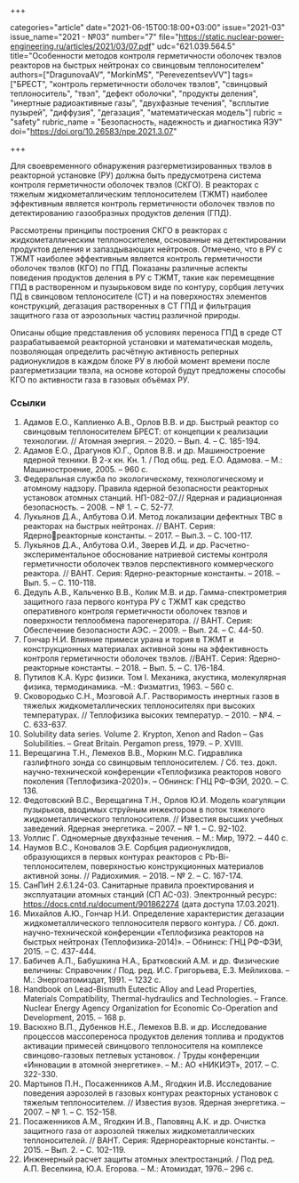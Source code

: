 +++

categories="article"
date="2021-06-15T00:18:00+03:00"
issue="2021-03"
issue_name="2021 - №03"
number="7"
file="https://static.nuclear-power-engineering.ru/articles/2021/03/07.pdf"
udc="621.039.564.5"
title="Особенности методов контроля герметичности оболочек твэлов реакторов на быстрых нейтронах со свинцовым теплоносителем"
authors=["DragunovaAV", "MorkinMS", "PerevezentsevVV"]
tags=["БРЕСТ", "контроль герметичности оболочек твэлов", "свинцовый теплоноситель", "твэл", "дефект оболочки", "продукты деления", "инертные радиоактивные газы", "двухфазные течения", "всплытие пузырей", "диффузия", "дегазация", "математическая модель"]
rubric = "safety"
rubric_name = "Безопасность, надежность и диагностика ЯЭУ"
doi="https://doi.org/10.26583/npe.2021.3.07"

+++

Для своевременного обнаружения разгерметизированных твэлов в реакторной установке (РУ) должна быть предусмотрена система контроля герметичности оболочек твэлов (СКГО). В реакторах с тяжелым жидкометаллическим теплоносителем (ТЖМТ) наиболее эффективным является контроль герметичности оболочек твэлов по детектированию газообразных продуктов деления (ГПД).

Рассмотрены принципы построения СКГО в реакторах с жидкометаллическим теплоносителем, основанные на детектировании продуктов деления и запаздывающих нейтронов. Отмечено, что в РУ с ТЖМТ наиболее эффективным является контроль герметичности оболочек твэлов (КГО) по ГПД. Показаны различные аспекты поведения продуктов деления в РУ с ТЖМТ, такие как перемещение ГПД в растворенном и пузырьковом виде по контуру, сорбция летучих ПД в свинцовом теплоносителе (СТ) и на поверхностях элементов конструкций, дегазация растворенных в СТ ГПД и фильтрация защитного газа от аэрозольных частиц различной природы.

Описаны общие представления об условиях переноса ГПД в среде СТ разрабатываемой реакторной установки и математическая модель, позволяющая определить расчётную активность реперных радионуклидов в каждом блоке РУ в любой момент времени после разгерметизации твэла, на основе которой будут предложены способы КГО по активности газа в газовых объёмах РУ.

### Ссылки

1. Адамов Е.О., Каплиенко А.В., Орлов В.В. и др. Быстрый реактор со свинцовым теплоносителем БРЕСТ: от концепции к реализации технологии. // Атомная энергия. – 2020. – Вып. 4. – С. 185-194.
2. Адамов Е.О., Драгунов Ю.Г., Орлов В.В. и др. Машиностроение ядерной техники. В 2-х кн. Кн. 1. / Под общ. ред. Е.О. Адамова. – М.: Машиностроение, 2005. – 960 с.
3. Федеральная служба по экологическому, технологическому и атомному надзору. Правила ядерной безопасности реакторных установок атомных станций. НП-082-07.// Ядерная и радиационная безопасность. – 2008. – № 1. – С. 52-77.
4. Лукьянов Д.А., Албутова О.И. Метод локализации дефектных ТВС в реакторах на быстрых нейтронах. // ВАНТ. Серия: Ядернореакторные константы. – 2017. – Вып.3. – С. 100-117.
5. Лукьянов Д.А., Албутова О.И., Зверев И.Д. и др. Расчетно-экспериментальное обоснование натриевой системы контроля герметичности оболочек твэлов перспективного коммерческого реактора. // ВАНТ. Серия: Ядерно-реакторные константы. – 2018. – Вып. 5. – С. 110-118.
6. Дедуль А.В., Кальченко В.В., Колик М.В. и др. Гамма-спектрометрия защитного газа первого контура РУ с ТЖМТ как средство оперативного контроля герметичности оболочек твэлов и поверхности теплообмена парогенератора. // ВАНТ. Серия: Обеспечение безопасности АЭС. – 2009. – Вып. 24. – С. 44-50.
7. Гончар Н.И. Влияние примеси урана и тория в ТЖМТ и конструкционных материалах активной зоны на эффективность контроля герметичности оболочек твэлов. //ВАНТ. Серия: Ядерно-реакторные константы. – 2018. – Вып. 5. – С. 176-184.
8. Путилов К.А. Курс физики. Том I. Механика, акустика, молекулярная физика, термодинамика. –М.: Физматгиз, 1963. – 560 с.
9. Сковородько С.Н., Мозговой А.Г. Растворимость инертных газов в тяжелых жидкометаллических теплоносителях при высоких температурах. // Теплофизика высоких температур. – 2010. – №4. – С. 633-637.
10. Solubility data series. Volume 2. Krypton, Xenon and Radon – Gas Solubilities. – Great Britain. Pergamon press, 1979. – P. XVIII.
11. Верещагина Т.Н., Лемехов В.В., Моркин М.С. Гидравлика газлифтного зонда со свинцовым теплоносителем. / Сб. тез. докл. научно-технической конференции «Теплофизика реакторов нового поколения (Теплофизика-2020)». – Обнинск: ГНЦ РФ-ФЭИ, 2020. – С. 136.
12. Федотовский В.С., Верещагина Т.Н., Орлов Ю.И. Модель коагуляции пузырьков, вводимых струйным инжектором в поток тяжелого жидкометаллического теплоносителя. // Известия высших учебных заведений. Ядерная энергетика. – 2007. – № 1. – С. 92-102.
13. Уоллис Г. Одномерные двухфазные течения. – М.: Мир, 1972. – 440 с.
14. Наумов В.С., Коновалов Э.Е. Сорбция радионуклидов, образующихся в первых контурах реакторов с Pb-Bi-теплоносителем, поверхностью конструкционных материалов активной зоны. // Радиохимия. – 2018. – № 2. – С. 167-174.
15. СанПиН 2.6.1.24-03. Санитарные правила проектирования и эксплуатации атомных станций (СП АС-03). Электронный ресурс: https://docs.cntd.ru/document/901862274 (дата доступа 17.03.2021).
16. Михайлов А.Ю., Гончар Н.И. Определение характеристик дегазации жидкометаллического теплоносителя первого контура. / Сб. докл. научно-технической конференции «Теплофизика реакторов на быстрых нейтронах (Теплофизика-2014)». – Обнинск: ГНЦ РФ-ФЭИ, 2015. – С. 437-444.
17. Бабичев А.П., Бабушкина Н.А., Братковский А.М. и др. Физические величины: Справочник / Под. ред. И.С. Григорьева, Е.З. Мейлихова. – М.: Энергоатомиздат, 1991. – 1232 с.
18. Handbook on Lead-Bismuth Eutectic Alloy and Lead Properties, Materials Compatibility, Thermal-hydraulics and Technologies. – France. Nuclear Energy Agency Organization for Economic Co-Operation and Development, 2015. – 168 p.
19. Васюхно В.П., Дубенков Н.Е., Лемехов В.В. и др. Исследование процессов массопереноса продуктов деления топлива и продуктов активации примесей свинцового теплоносителя на комплексе свинцово-газовых петлевых установок. / Труды конференции «Инновации в атомной энергетике». – М.: АО «НИКИЭТ», 2017. – С. 322-330.
20. Мартынов П.Н., Посаженников А.М., Ягодкин И.В. Исследование поведения аэрозолей в газовых контурах реакторных установок с тяжелым теплоносителем. // Известия вузов. Ядерная энергетика. – 2007. – № 1. – С. 152-158.
21. Посаженников А.М., Ягодкин И.В., Паповянц А.К. и др. Очистка защитного газа от аэрозолей тяжелых жидкометаллических теплоносителей. // ВАНТ. Серия: Ядернореакторные константы. – 2015. – Вып. 2. – С. 102-119.
22. Инженерный расчет защиты атомных электростанций. / Под ред. А.П. Веселкина, Ю.А. Егорова. – М.: Атомиздат, 1976.– 296 с.